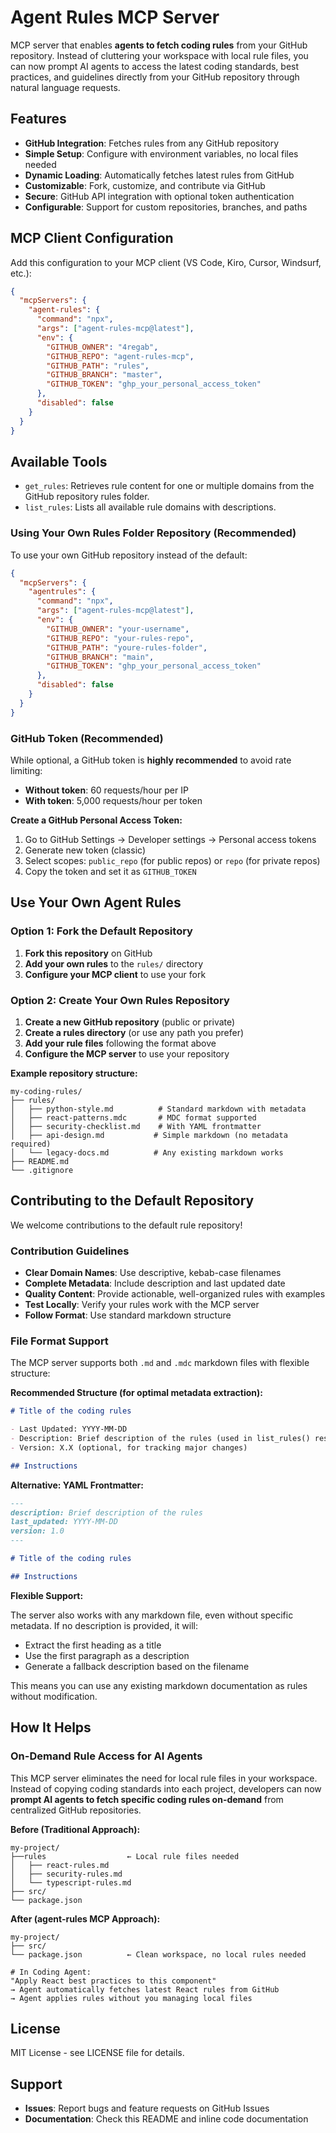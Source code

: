 # Agent Rules MCP Server

MCP server that enables **agents to fetch coding rules** from your GitHub repository. Instead of cluttering your workspace with local rule files, you can now prompt AI agents to access the latest coding standards, best practices, and guidelines directly from your GitHub repository through natural language requests.

## Features

- **GitHub Integration**: Fetches rules from any GitHub repository 
- **Simple Setup**: Configure with environment variables, no local files needed
- **Dynamic Loading**: Automatically fetches latest rules from GitHub
- **Customizable**: Fork, customize, and contribute via GitHub
- **Secure**: GitHub API integration with optional token authentication
- **Configurable**: Support for custom repositories, branches, and paths

## MCP Client Configuration

Add this configuration to your MCP client (VS Code, Kiro, Cursor, Windsurf, etc.):

```json
{
  "mcpServers": {
    "agent-rules": {
      "command": "npx",
      "args": ["agent-rules-mcp@latest"],
      "env": {
        "GITHUB_OWNER": "4regab",
        "GITHUB_REPO": "agent-rules-mcp",
        "GITHUB_PATH": "rules",
        "GITHUB_BRANCH": "master",
        "GITHUB_TOKEN": "ghp_your_personal_access_token"
      },
      "disabled": false
    }
  }
}
```

## Available Tools

-  `get_rules`: Retrieves rule content for one or multiple domains from the GitHub repository rules folder.
-  `list_rules`: Lists all available rule domains with descriptions.

### Using Your Own Rules Folder Repository  (Recommended)

To use your own GitHub repository instead of the default:

```json
{
  "mcpServers": {
    "agentrules": {
      "command": "npx",
      "args": ["agent-rules-mcp@latest"],
      "env": {
        "GITHUB_OWNER": "your-username",
        "GITHUB_REPO": "your-rules-repo",
        "GITHUB_PATH": "youre-rules-folder",
        "GITHUB_BRANCH": "main",
        "GITHUB_TOKEN": "ghp_your_personal_access_token"
      },
      "disabled": false
    }
  }
}
```

### GitHub Token (Recommended)

While optional, a GitHub token is **highly recommended** to avoid rate limiting:

- **Without token**: 60 requests/hour per IP
- **With token**: 5,000 requests/hour per token

**Create a GitHub Personal Access Token:**

1. Go to GitHub Settings → Developer settings → Personal access tokens
2. Generate new token (classic)
3. Select scopes: `public_repo` (for public repos) or `repo` (for private repos)
4. Copy the token and set it as `GITHUB_TOKEN`

## Use Your Own Agent Rules

### Option 1: Fork the Default Repository

1. **Fork this repository** on GitHub
2. **Add your own rules** to the `rules/` directory
3. **Configure your MCP client** to use your fork

### Option 2: Create Your Own Rules Repository

1. **Create a new GitHub repository** (public or private)
2. **Create a rules directory** (or use any path you prefer)
3. **Add your rule files** following the format above
4. **Configure the MCP server** to use your repository

**Example repository structure:**

```
my-coding-rules/
├── rules/
│   ├── python-style.md          # Standard markdown with metadata
│   ├── react-patterns.mdc       # MDC format supported
│   ├── security-checklist.md    # With YAML frontmatter
│   ├── api-design.md           # Simple markdown (no metadata required)
│   └── legacy-docs.md          # Any existing markdown works
├── README.md
└── .gitignore
```

## Contributing to the Default Repository

We welcome contributions to the default rule repository!

### Contribution Guidelines

- **Clear Domain Names**: Use descriptive, kebab-case filenames
- **Complete Metadata**: Include description and last updated date
- **Quality Content**: Provide actionable, well-organized rules with examples
- **Test Locally**: Verify your rules work with the MCP server
- **Follow Format**: Use standard markdown structure

### File Format Support

The MCP server supports both `.md` and `.mdc` markdown files with flexible structure:

**Recommended Structure (for optimal metadata extraction):**

```markdown
# Title of the coding rules

- Last Updated: YYYY-MM-DD
- Description: Brief description of the rules (used in list_rules() responses)
- Version: X.X (optional, for tracking major changes)

## Instructions
```

**Alternative: YAML Frontmatter:**

```markdown
---
description: Brief description of the rules
last_updated: YYYY-MM-DD
version: 1.0
---

# Title of the coding rules

## Instructions
```

**Flexible Support:**

The server also works with any markdown file, even without specific metadata. If no description is provided, it will:
- Extract the first heading as a title
- Use the first paragraph as a description
- Generate a fallback description based on the filename

This means you can use any existing markdown documentation as rules without modification.

## How It Helps

### On-Demand Rule Access for AI Agents

This MCP server eliminates the need for local rule files in your workspace. Instead of copying coding standards into each project, developers can now **prompt AI agents to fetch specific coding rules on-demand** from centralized GitHub repositories.

**Before (Traditional Approach):**

```
my-project/
├──rules                  ← Local rule files needed
│   ├── react-rules.md
│   ├── security-rules.md
│   └── typescript-rules.md
├── src/
└── package.json
```

**After (agent-rules MCP Approach):**

```
my-project/
├── src/
└── package.json          ← Clean workspace, no local rules needed

# In Coding Agent:
"Apply React best practices to this component"
→ Agent automatically fetches latest React rules from GitHub
→ Agent applies rules without you managing local files
```

## License

MIT License - see LICENSE file for details.

## Support

- **Issues**: Report bugs and feature requests on GitHub Issues
- **Documentation**: Check this README and inline code documentation
